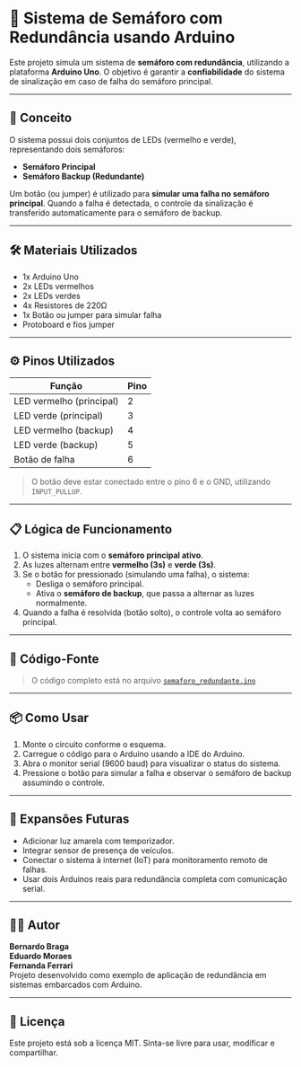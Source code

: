 # 🚦 Sistema de Semáforo com Redundância usando Arduino

Este projeto simula um sistema de **semáforo com redundância**, utilizando a plataforma **Arduino Uno**. O objetivo é garantir a **confiabilidade** do sistema de sinalização em caso de falha do semáforo principal.

---

## 🧠 Conceito

O sistema possui dois conjuntos de LEDs (vermelho e verde), representando dois semáforos:
- **Semáforo Principal**
- **Semáforo Backup (Redundante)**

Um botão (ou jumper) é utilizado para **simular uma falha no semáforo principal**. Quando a falha é detectada, o controle da sinalização é transferido automaticamente para o semáforo de backup.

---

## 🛠️ Materiais Utilizados

- 1x Arduino Uno  
- 2x LEDs vermelhos  
- 2x LEDs verdes  
- 4x Resistores de 220Ω  
- 1x Botão ou jumper para simular falha  
- Protoboard e fios jumper

---

## ⚙️ Pinos Utilizados

| Função                  | Pino |
|-------------------------|------|
| LED vermelho (principal) | 2    |
| LED verde (principal)    | 3    |
| LED vermelho (backup)    | 4    |
| LED verde (backup)       | 5    |
| Botão de falha           | 6    |

> O botão deve estar conectado entre o pino 6 e o GND, utilizando `INPUT_PULLUP`.

---

## 📋 Lógica de Funcionamento

1. O sistema inicia com o **semáforo principal ativo**.
2. As luzes alternam entre **vermelho (3s)** e **verde (3s)**.
3. Se o botão for pressionado (simulando uma falha), o sistema:
   - Desliga o semáforo principal.
   - Ativa o **semáforo de backup**, que passa a alternar as luzes normalmente.
4. Quando a falha é resolvida (botão solto), o controle volta ao semáforo principal.

---

## 🧾 Código-Fonte

> O código completo está no arquivo [`semaforo_redundante.ino`](./semaforo_redundante.ino)

---

## 📦 Como Usar

1. Monte o circuito conforme o esquema.
2. Carregue o código para o Arduino usando a IDE do Arduino.
3. Abra o monitor serial (9600 baud) para visualizar o status do sistema.
4. Pressione o botão para simular a falha e observar o semáforo de backup assumindo o controle.

---

## 🚀 Expansões Futuras

- Adicionar luz amarela com temporizador.
- Integrar sensor de presença de veículos.
- Conectar o sistema à internet (IoT) para monitoramento remoto de falhas.
- Usar dois Arduinos reais para redundância completa com comunicação serial.

---  

## 🧑‍💻 Autor

**Bernardo Braga**  
**Eduardo Moraes**  
**Fernanda Ferrari**  
Projeto desenvolvido como exemplo de aplicação de redundância em sistemas embarcados com Arduino.

---

## 📜 Licença

Este projeto está sob a licença MIT. Sinta-se livre para usar, modificar e compartilhar.

